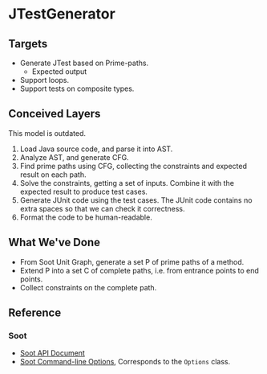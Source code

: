 # JTestGenerator

## Targets

- Generate JTest based on Prime-paths.
  - Expected output
- Support loops.
- Support tests on composite types.

## Conceived Layers

This model is outdated.

1. Load Java source code, and parse it into AST.
2. Analyze AST, and generate CFG.
3. Find prime paths using CFG, collecting the constraints and expected result on each path.
4. Solve the constraints, getting a set of inputs. Combine it with the expected result to produce test cases.
5. Generate JUnit code using the test cases. The JUnit code contains no extra spaces so that we can check it correctness.
6. Format the code to be human-readable.

## What We've Done

- From Soot Unit Graph, generate a set P of prime paths of a method.
- Extend P into a set C of complete paths, i.e. from entrance points to end points.
- Collect constraints on the complete path.

## Reference

### Soot

- [Soot API Document](https://www.sable.mcgill.ca/soot/doc/)
- [Soot Command-line Options](https://soot-build.cs.uni-paderborn.de/public/origin/develop/soot/soot-develop/options/soot_options.htm), Corresponds to the `Options` class.